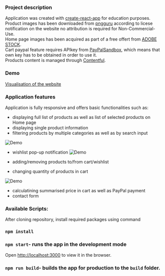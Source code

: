 ### Project description

Application was created with [create-react-app](https://github.com/facebook/create-react-app) for education purposes.<br />
Product images has been downloaded from [pngguru](https://www.pngguru.com/) according to licese notification on the website no attribution is required for Non-Commercial-Use.<br />
Home page images has been acquired as part of a free offert from [ADOBE STOCK](https://stock.adobe.com/).<br />
Cart paypal feature requires APIkey from [PayPalSandbox](https://developer.paypal.com/), which means that own key has to be obtained in order to use it.<br />
Products content is managed through [Contentful](https://www.contentful.com/).<br />

### Demo

[Visualisation of the website](https://hopeful-lumiere-a6ae81.netlify.app)

### Application features

Application is fully responsive and offers basic functionalities such as:

- displaying full list of products as well as list of selected products on Home page
- displaying single product information
- filtering products by multiple categories as well as by search input

![Demo](https://user-images.githubusercontent.com/49833192/101262613-63661080-3740-11eb-84a5-005d9e317f1a.gif)


- wishlist pop-up notification
![Demo](https://user-images.githubusercontent.com/49833192/101262980-619d4c80-3742-11eb-8879-709b5b903e49.gif)


- adding/removing products to/from cart/wishlist
- changing quantity of products in cart

![Demo](https://user-images.githubusercontent.com/49833192/101263146-68788f00-3743-11eb-9f25-4c06a970a0fb.gif)


- calculatining summarised price in cart as well as PayPal payment
- contact form

### Available Scripts:

After cloning repository, install required packages using command

### `npm install`

### `npm start`- runs the app in the development mode

Open [http://localhost:3000](http://localhost:3000) to view it in the browser.

### `npm run build`- builds the app for production to the `build` folder.<br />
